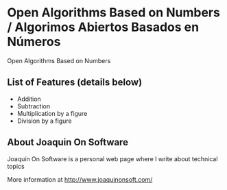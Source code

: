 Open Algorithms Based on Numbers / Algorimos Abiertos Basados en Números
===================

Open Algorithms Based on Numbers

## List of Features (details below)

- Addition
- Subtraction
- Multiplication by a figure
- Division by a figure


## About Joaquin On Software

Joaquín On Software is a personal web page where I write about technical topics

More information at <http://www.joaquinonsoft.com/>

